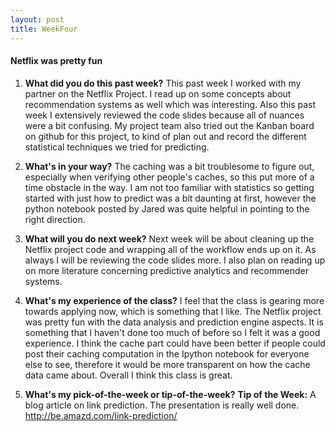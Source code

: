 ```yaml
---
layout: post
title: WeekFour
---
```


#### Netflix was pretty fun

1. **What did you do this past week?**
This past week I worked with my partner on the Netflix Project. I read up on some concepts about recommendation systems as well which was interesting. Also this past week I extensively reviewed the code slides because all of nuances were a bit confusing. My project team also tried out the Kanban board on github for this project, to kind of plan out and record the different statistical techniques we tried for predicting.

2. **What's in your way?**
The caching was a bit troublesome to figure out, especially when verifying other people's caches, so this put more of a time obstacle in the way. I am not too familiar with statistics so getting started with just how to predict was a bit daunting at first, however the python notebook posted by Jared was quite helpful in pointing to the right direction.

3. **What will you do next week?**
Next week will be about cleaning up the Netflix project code and wrapping all of the workflow ends up on it. As always I will be reviewing the code slides more. I also plan on reading up on more literature concerning predictive analytics and recommender systems.

4. **What's my experience of the class?**
I feel that the class is gearing more towards applying now, which is something that I like. The Netflix project was pretty fun with the data analysis and prediction engine aspects. It is something that I haven't done too much of before so I felt it was a good experience. I think the cache part could have been better if people could post their caching computation in the Ipython notebook for everyone else to see, therefore it would be more transparent on how the cache data came about. Overall I think this class is great.

5. **What's my pick-of-the-week or tip-of-the-week?**
**Tip of the Week:** A blog article on link prediction. The presentation is really well done.
<http://be.amazd.com/link-prediction/>
